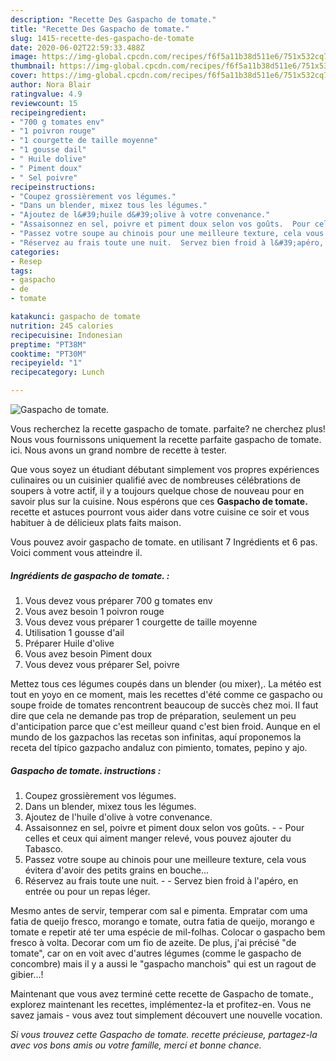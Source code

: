 ```yaml
---
description: "Recette Des Gaspacho de tomate."
title: "Recette Des Gaspacho de tomate."
slug: 1415-recette-des-gaspacho-de-tomate
date: 2020-06-02T22:59:33.488Z
image: https://img-global.cpcdn.com/recipes/f6f5a11b38d511e6/751x532cq70/gaspacho-de-tomate-photo-principale-de-la-recette.jpg
thumbnail: https://img-global.cpcdn.com/recipes/f6f5a11b38d511e6/751x532cq70/gaspacho-de-tomate-photo-principale-de-la-recette.jpg
cover: https://img-global.cpcdn.com/recipes/f6f5a11b38d511e6/751x532cq70/gaspacho-de-tomate-photo-principale-de-la-recette.jpg
author: Nora Blair
ratingvalue: 4.9
reviewcount: 15
recipeingredient:
- "700 g tomates env"
- "1 poivron rouge"
- "1 courgette de taille moyenne"
- "1 gousse dail"
- " Huile dolive"
- " Piment doux"
- " Sel poivre"
recipeinstructions:
- "Coupez grossièrement vos légumes."
- "Dans un blender, mixez tous les légumes."
- "Ajoutez de l&#39;huile d&#39;olive à votre convenance."
- "Assaisonnez en sel, poivre et piment doux selon vos goûts.  Pour celles et ceux qui aiment manger relevé, vous pouvez ajouter du Tabasco."
- "Passez votre soupe au chinois pour une meilleure texture, cela vous évitera d&#39;avoir des petits grains en bouche..."
- "Réservez au frais toute une nuit.  Servez bien froid à l&#39;apéro, en entrée ou pour un repas léger."
categories:
- Resep
tags:
- gaspacho
- de
- tomate

katakunci: gaspacho de tomate 
nutrition: 245 calories
recipecuisine: Indonesian
preptime: "PT38M"
cooktime: "PT30M"
recipeyield: "1"
recipecategory: Lunch

---
```



![Gaspacho de tomate.](https://img-global.cpcdn.com/recipes/f6f5a11b38d511e6/751x532cq70/gaspacho-de-tomate-photo-principale-de-la-recette.jpg)

Vous recherchez la recette gaspacho de tomate. parfaite? ne cherchez plus! Nous vous fournissons uniquement la recette parfaite gaspacho de tomate. ici. Nous avons un grand nombre de recette à tester.

Que vous soyez un étudiant débutant simplement vos propres expériences culinaires ou un cuisinier qualifié avec de nombreuses célébrations de soupers à votre actif, il y a toujours quelque chose de nouveau pour en savoir plus sur la cuisine. Nous espérons que ces <strong> Gaspacho de tomate. </strong> recette et astuces pourront vous aider dans votre cuisine ce soir et vous habituer à de délicieux plats faits maison.

<!--inarticleads1-->

Vous pouvez avoir gaspacho de tomate. en utilisant 7 Ingrédients et 6 pas. Voici comment vous atteindre il.

##### Ingrédients de gaspacho de tomate. :

1. Vous devez vous préparer 700 g tomates env
1. Vous avez besoin 1 poivron rouge
1. Vous devez vous préparer 1 courgette de taille moyenne
1. Utilisation 1 gousse d&#39;ail
1. Préparer  Huile d&#39;olive
1. Vous avez besoin  Piment doux
1. Vous devez vous préparer  Sel, poivre


Mettez tous ces légumes coupés dans un blender (ou mixer),. La météo est tout en yoyo en ce moment, mais les recettes d&#39;été comme ce gaspacho ou soupe froide de tomates rencontrent beaucoup de succès chez moi. Il faut dire que cela ne demande pas trop de préparation, seulement un peu d&#39;anticipation parce que c&#39;est meilleur quand c&#39;est bien froid. Aunque en el mundo de los gazpachos las recetas son infinitas, aquí proponemos la receta del típico gazpacho andaluz con pimiento, tomates, pepino y ajo. 

<!--inarticleads2-->

##### Gaspacho de tomate. instructions :

1. Coupez grossièrement vos légumes.
1. Dans un blender, mixez tous les légumes.
1. Ajoutez de l&#39;huile d&#39;olive à votre convenance.
1. Assaisonnez en sel, poivre et piment doux selon vos goûts. -  - Pour celles et ceux qui aiment manger relevé, vous pouvez ajouter du Tabasco.
1. Passez votre soupe au chinois pour une meilleure texture, cela vous évitera d&#39;avoir des petits grains en bouche...
1. Réservez au frais toute une nuit. -  - Servez bien froid à l&#39;apéro, en entrée ou pour un repas léger.


Mesmo antes de servir, temperar com sal e pimenta. Empratar com uma fatia de queijo fresco, morango e tomate, outra fatia de queijo, morango e tomate e repetir até ter uma espécie de mil-folhas. Colocar o gaspacho bem fresco à volta. Decorar com um fio de azeite. De plus, j&#39;ai précisé &#34;de tomate&#34;, car on en voit avec d&#39;autres légumes (comme le gaspacho de concombre) mais il y a aussi le &#34;gaspacho manchois&#34; qui est un ragout de gibier…! 

<!--inarticleads1-->

<p>
Maintenant que vous avez terminé cette recette de Gaspacho de tomate., explorez maintenant les recettes, implémentez-la et profitez-en. Vous ne savez jamais - vous avez tout simplement découvert une nouvelle vocation.
</p>

<p>
<i>Si vous trouvez cette Gaspacho de tomate. recette précieuse, partagez-la avec vos bons amis ou votre famille, merci et bonne chance.</i>
</p>
